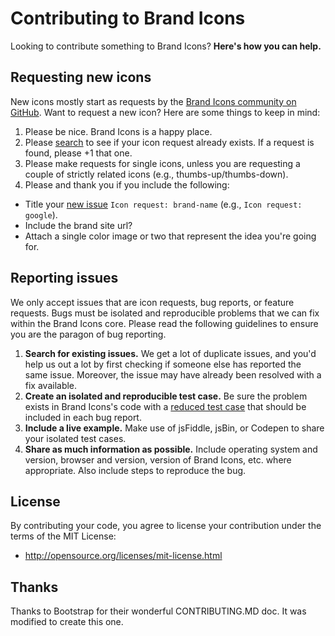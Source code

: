 # Contributing to Brand Icons

Looking to contribute something to Brand Icons? **Here's how you can help.**



## Requesting new icons

New icons mostly start as requests by the [Brand Icons community on GitHub](../../issues). Want to request a new icon? Here are some things to keep in mind:

1. Please be nice. Brand Icons is a happy place.
2. Please [search](../../search?type=Issues) to see if your icon request already exists. If a request is found, please +1 that one.
3. Please make requests for single icons, unless you are requesting a couple of strictly related icons (e.g., thumbs-up/thumbs-down).
4. Please and thank you if you include the following:
  - Title your [new issue](../../issues/new?title=Icon%20Request:%) `Icon request: brand-name` (e.g., `Icon request: google`).
  - Include the brand site url?
  - Attach a single color image or two that represent the idea you're going for.


## Reporting issues

We only accept issues that are icon requests, bug reports, or feature requests. Bugs must be isolated and reproducible problems that we can fix within the Brand Icons core. Please read the following guidelines to ensure you are the paragon of bug reporting.

1. **Search for existing issues.** We get a lot of duplicate issues, and you'd help us out a lot by first checking if someone else has reported the same issue. Moreover, the issue may have already been resolved with a fix available.
2. **Create an isolated and reproducible test case.** Be sure the problem exists in Brand Icons's code with a [reduced test case](http://css-tricks.com/reduced-test-cases/) that should be included in each bug report.
3. **Include a live example.** Make use of jsFiddle, jsBin, or Codepen to share your isolated test cases.
4. **Share as much information as possible.** Include operating system and version, browser and version, version of Brand Icons, etc. where appropriate. Also include steps to reproduce the bug.


## License

By contributing your code, you agree to license your contribution under the terms of the MIT License:
- http://opensource.org/licenses/mit-license.html


## Thanks

Thanks to Bootstrap for their wonderful CONTRIBUTING.MD doc. It was modified to create this one.